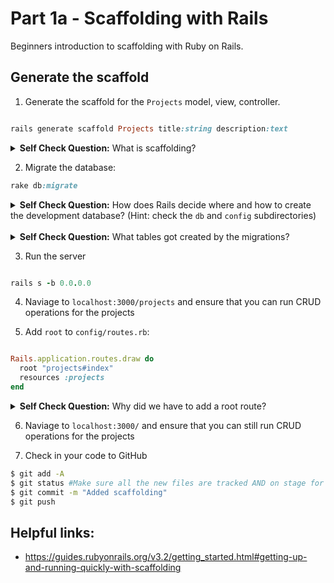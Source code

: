 # Part 1a - Scaffolding with Rails 

Beginners introduction to scaffolding with Ruby on Rails. 


## Generate the scaffold

1. Generate the scaffold for the `Projects` model, view, controller. 

```ruby

rails generate scaffold Projects title:string description:text

```
<details>
  <summary><strong>Self Check Question:</strong> What is scaffolding?</summary>
  <p><blockquote>Rails scaffolding is a quick way to generate some of the major pieces of an application. If you want to create the models, views, and controllers for a new resource in a single operation, scaffolding is the tool for the job. <a href="https://guides.rubyonrails.org/v3.2/getting_started.html#getting-up-and-running-quickly-with-scaffolding
" target="_blank">Read More</a></blockquote></p>
</details>

2. Migrate the database: 
```ruby
rake db:migrate
```

<details>
  <summary><strong>Self Check Question:</strong> How does Rails decide where and how to create the development database?  (Hint: check the <code>db</code> and <code>config</code> subdirectories)</summary>
  <p><blockquote>The <code>rake db:migrate</code> command creates a local development database (following the specifications in <code>config/database.yml</code>) and runs the migrations in <code>db/migrate</code> to create the app's schema.  It also creates/updates the file <code>db/schema.rb</code> to reflect the latest database schema.  <strong>Note: it's important to keep this file under version control.</strong> </blockquote></p>
</details>
<br />

<details>
  <summary><strong>Self Check Question:</strong> What tables got created by the migrations?</summary>
  <p><blockquote>The <code>project</code> table itself and the rails-internal <code>schema_migrations</code> table that records which migrations have been run.</blockquote></p>
</details>

3. Run the server
```ruby

rails s -b 0.0.0.0

```

4. Naviage to `localhost:3000/projects` and ensure that you can run CRUD operations for the projects

5. Add `root` to `config/routes.rb`:

```ruby

Rails.application.routes.draw do
  root "projects#index"
  resources :projects
end

```
<details>
  <summary><strong>Self Check Question:</strong> Why did we have to add a root route?</summary>
  <p><blockquote>You can specify what Rails should route '/' to with the root method</blockquote></p>
</details>

6. Naviage to `localhost:3000/` and ensure that you can still run CRUD operations for the projects

7. Check in your code to GitHub
```bash
$ git add -A
$ git status #Make sure all the new files are tracked AND on stage for being committed!!
$ git commit -m "Added scaffolding"
$ git push
```

## Helpful links:


* https://guides.rubyonrails.org/v3.2/getting_started.html#getting-up-and-running-quickly-with-scaffolding
